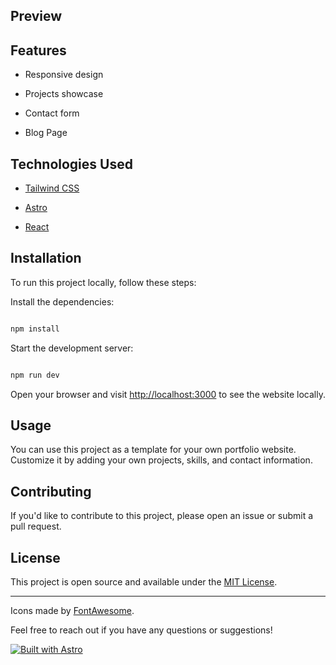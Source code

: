

  

## Preview


## Features

  

- Responsive design

- Projects showcase

- Contact form

- Blog Page

  

## Technologies Used

  

- [Tailwind CSS](https://tailwindcss.com/)

- [Astro](https://astro.build/)

- [React](https://react.dev/)

  

## Installation

  

To run this project locally, follow these steps:

  

 Install the dependencies:

  

```bash

npm install

```

  

Start the development server:

  

```bash

npm run dev

```

  

 Open your browser and visit [http://localhost:3000](http://localhost:3000) to see the website locally.

  

## Usage

  

You can use this project as a template for your own portfolio website. Customize it by adding your own projects, skills, and contact information.

  

## Contributing

  

If you'd like to contribute to this project, please open an issue or submit a pull request.

  

## License

  

This project is open source and available under the [MIT License](LICENSE).

  

---

  

Icons made by [FontAwesome](https://fontawesome.com/).

  

Feel free to reach out if you have any questions or suggestions!


[![Built with Astro](https://astro.badg.es/v2/built-with-astro/large.svg)](https://astro.build)
